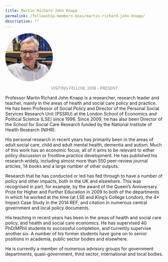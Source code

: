 ```yaml
---
title: Martin Richard John Knapp
permalink: /fellowship-members-bios/martin-richard-john-knapp/
description: ""
---
```

<style>
.fellow-image-pic {
	border-radius: 50%;
	height: 30% !important;
	width: 30% !important;
	}
	
fellow-img {
		text-align: center;
	}

.fellow-tenure {
	text-align: center;
	color: grey;
	font-size: 0.9em;
	}	

</style>

<div class="fellow-img">
<img class="fellow-image-pic" src="/images/FellowshipImages/profknapp.png">
<p class="fellow-tenure">VISITING FELLOW, 2018 - PRESENT</p>
</div>

<p>
Professor Martin Richard John Knapp is a researcher, research leader and teacher, mainly in the areas of health and social care policy and practice. He has been Professor of Social Policy and Director of the Personal Social Services Research Unit (PSSRU) at the London School of Economics and Political Science (LSE) since 1996. Since 2009, he has also been Director of the School for Social Care Research funded by the National Institute of Health Research (NIHR).

His personal research in recent years has primarily been in the areas of adult social care, child and adult mental health, dementia and autism. Much of this work has an economic focus; all of it aims to be relevant to either policy discussion or frontline practice development. He has published his research widely, including almost more than 550 peer-review journal articles, 14 books and a large number of other outputs.

Research that he has conducted or led has fed through to have a number of policy and other impacts, both in the UK and elsewhere. This was recognised in part, for example, by the award of the Queen’s Anniversary Prize for Higher and Further Education in 2009 to both of the departments in which he worked at the time (at LSE and King’s College London), the 4* Impact Case Study in the 2014 REF, and citation in numerous central government and local policy documents.

His teaching in recent years has been in the areas of health and social care policy, and health and social care economics. He has supervised 40 PhD/MPhil students to successful completion, and currently supervise another six. A number of his former students have gone on to senior positions in academia, public sector bodies and elsewhere.

He is currently a member of numerous advisory groups for government departments, quasi-government, third sector, international and local bodies.
</p>